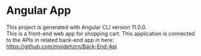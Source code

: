 # Angular App

This project is generated with Angular CLI version 11.0.0.<br>
This is a front-end web app for shopping cart. This application is connected to the APIs in related back-end app in here: https://github.com/mojdehzrn/Back-End-Api
